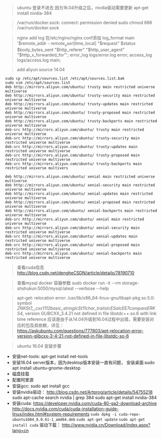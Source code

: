 > ubuntu 登录不进去
	因为16.04升级之后，nivdia驱动需要更新
	apt-get install nivdia-384

> /var/run/docker.sock: connect: permission denied
sudo chmod 666 /var/run/docker.sock

> nginx add log
在/etc/nginx/nginx.conf添加
log_format main '$remote_addr - $remote_user [$time_local] "$request" $status $body_bytes_sent "$http_referer" "$http_user_agent" "$http_x_forwarded_for"';
error_log logs/error.log  error;
access_log logs/access.log  main;

> add aliyun source 14.04
```
sudo cp /etc/apt/sources.list /etc/apt/sources.list.bak
sudo vim /etc/apt/sources.list
deb http://mirrors.aliyun.com/ubuntu/ trusty main restricted universe multiverse
deb http://mirrors.aliyun.com/ubuntu/ trusty-security main restricted universe multiverse
deb http://mirrors.aliyun.com/ubuntu/ trusty-updates main restricted universe multiverse
deb http://mirrors.aliyun.com/ubuntu/ trusty-proposed main restricted universe multiverse
deb http://mirrors.aliyun.com/ubuntu/ trusty-backports main restricted universe multiverse
deb-src http://mirrors.aliyun.com/ubuntu/ trusty main restricted universe multiverse
deb-src http://mirrors.aliyun.com/ubuntu/ trusty-security main restricted universe multiverse
deb-src http://mirrors.aliyun.com/ubuntu/ trusty-updates main restricted universe multiverse
deb-src http://mirrors.aliyun.com/ubuntu/ trusty-proposed main restricted universe multiverse
deb-src http://mirrors.aliyun.com/ubuntu/ trusty-backports main restricted universe multivers
```

```
deb http://mirrors.aliyun.com/ubuntu/ xenial main restricted universe multiverse
deb http://mirrors.aliyun.com/ubuntu/ xenial-security main restricted universe multiverse
deb http://mirrors.aliyun.com/ubuntu/ xenial-updates main restricted universe multiverse
deb http://mirrors.aliyun.com/ubuntu/ xenial-proposed main restricted universe multiverse
deb http://mirrors.aliyun.com/ubuntu/ xenial-backports main restricted universe multiverse
deb-src http://mirrors.aliyun.com/ubuntu/ xenial main restricted universe multiverse
deb-src http://mirrors.aliyun.com/ubuntu/ xenial-security main restricted universe multiverse
deb-src http://mirrors.aliyun.com/ubuntu/ xenial-updates main restricted universe multiverse
deb-src http://mirrors.aliyun.com/ubuntu/ xenial-proposed main restricted universe multiverse
deb-src http://mirrors.aliyun.com/ubuntu/ xenial-backports main restricted universe multiverse
```
> 查看cuda信息
http://blog.csdn.net/dengheCSDN/article/details/78190710

> 查看mysql docker 容器参数
sudo docker run -it --rm storage-shshukun:5050/mysql:latest --verbose --help

> apt-get: relocation error: /usr/lib/x86_64-linux-gnu/libapt-pkg.so.5.0: symbol _ZNKSt7__cxx1112basic_stringIcSt11char_traitsIcESaIcEE7compareERKS4_, version GLIBCXX_3.4.21 not defined in file libstdc++.so.6 with link time reference
应该是由于从14.04升级到16.04过程中出错，需要安装对应的包及其依赖，详见：
https://askubuntu.com/questions/777803/apt-relocation-error-version-glibcxx-3-4-21-not-defined-in-file-libstdc-so-6

> ubuntu 16.04 安装步骤
- 安装net-tools: apt-get install net-tools
- 安装16.04 server版本，因为desktop版本安装一直有问题， 安装桌面:sudo apt install ubuntu-gnome-desktop
- 磁盘挂载
- 配置阿里源
- 安装gcc: sudo apt install gcc
- 安装nvidia驱动： http://blog.csdn.net/Artprog/article/details/54755218
sudo apt-cache search nvidia | grep 384
sudo apt-get install nvidia-384
- 安装cuda: https://developer.nvidia.com/cuda-80-ga2-download-archive
http://docs.nvidia.com/cuda/cuda-installation-guide-linux/index.html#system-requirements
`sudo dpkg -i cuda-repo-ubuntu1604_8.0.61-1_amd64.deb`
`sudo apt-get update`
`sudo apt-get install cuda`
驱动下载： http://www.nvidia.cn/Download/index.aspx?lang=cn
 
